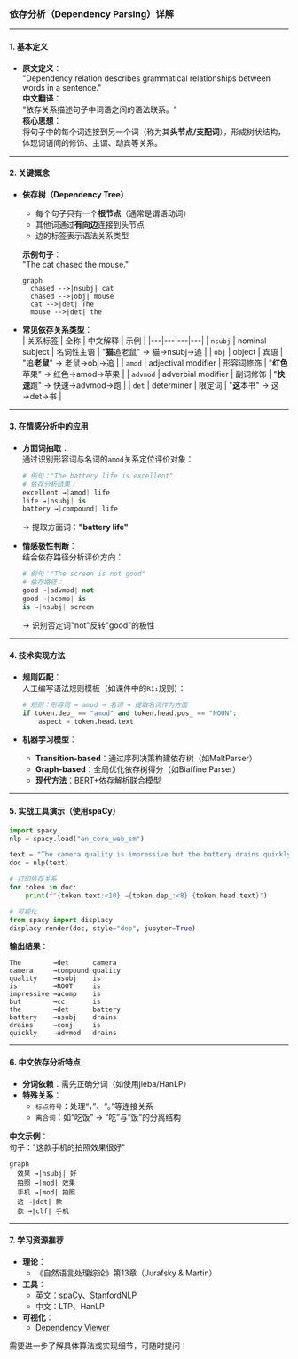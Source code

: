 ### **依存分析（Dependency Parsing）详解**

---

#### **1. 基本定义**
- **原文定义**：  
  "Dependency relation describes grammatical relationships between words in a sentence."  
  **中文翻译**：  
  "依存关系描述句子中词语之间的语法联系。"  
  **核心思想**：  
  将句子中的每个词连接到另一个词（称为其**头节点/支配词**），形成树状结构，体现词语间的修饰、主谓、动宾等关系。

---

#### **2. 关键概念**
- **依存树（Dependency Tree）**  
  - 每个句子只有一个**根节点**（通常是谓语动词）  
  - 其他词通过**有向边**连接到头节点  
  - 边的标签表示语法关系类型  

  **示例句子**：  
  "The cat chased the mouse."  
  ```mermaid
  graph
    chased -->|nsubj| cat
    chased -->|obj| mouse
    cat -->|det| The
    mouse -->|det| the
  ```

- **常见依存关系类型**：  
  | 关系标签 | 全称 | 中文解释 | 示例 |
  |---|---|---|---|
  | `nsubj` | nominal subject | 名词性主语 | "**猫**追老鼠" → 猫→nsubj→追 |
  | `obj` | object | 宾语 | "追**老鼠**" → 老鼠→obj→追 |
  | `amod` | adjectival modifier | 形容词修饰 | "**红色**苹果" → 红色→amod→苹果 |
  | `advmod` | adverbial modifier | 副词修饰 | "**快速**跑" → 快速→advmod→跑 |
  | `det` | determiner | 限定词 | "**这**本书" → 这→det→书 |

---

#### **3. 在情感分析中的应用**
- **方面词抽取**：  
  通过识别形容词与名词的`amod`关系定位评价对象：  
  ```python
  # 例句："The battery life is excellent"
  # 依存分析结果：
  excellent →|amod| life
  life →|nsubj| is
  battery →|compound| life
  ```
  → 提取方面词：**"battery life"**

- **情感极性判断**：  
  结合依存路径分析评价方向：  
  ```python
  # 例句："The screen is not good"
  # 依存路径：
  good →|advmod| not
  good →|acomp| is
  is →|nsubj| screen
  ```
  → 识别否定词"not"反转"good"的极性

---

#### **4. 技术实现方法**
- **规则匹配**：  
  人工编写语法规则模板（如课件中的`R1₁`规则）：  
  ```python
  # 规则：形容词 → amod → 名词 → 提取名词作为方面
  if token.dep_ == "amod" and token.head.pos_ == "NOUN":
      aspect = token.head.text
  ```

- **机器学习模型**：  
  - **Transition-based**：通过序列决策构建依存树（如MaltParser）  
  - **Graph-based**：全局优化依存树得分（如Biaffine Parser）  
  - **现代方法**：BERT+依存解析联合模型

---

#### **5. 实战工具演示（使用spaCy）**
```python
import spacy
nlp = spacy.load("en_core_web_sm")

text = "The camera quality is impressive but the battery drains quickly."
doc = nlp(text)

# 打印依存关系
for token in doc:
    print(f"{token.text:<10} →{token.dep_:<8} {token.head.text}")

# 可视化
from spacy import displacy
displacy.render(doc, style="dep", jupyter=True)
```

**输出结果**：
```
The        →det      camera
camera     →compound quality
quality    →nsubj    is
is         →ROOT     is
impressive →acomp    is
but        →cc       is
the        →det      battery
battery    →nsubj    drains
drains     →conj     is
quickly    →advmod   drains
```

---

#### **6. 中文依存分析特点**
- **分词依赖**：需先正确分词（如使用jieba/HanLP）  
- **特殊关系**：  
  - `标点符号`：处理“，”、“。”等连接关系  
  - `离合词`：如“吃饭” → “吃”与“饭”的分离结构  

**中文示例**：  
句子："这款手机的拍照效果很好"  
```mermaid
graph
  效果 →|nsubj| 好
  拍照 →|mod| 效果
  手机 →|mod| 拍照
  这 →|det| 款
  款 →|clf| 手机
```

---

#### **7. 学习资源推荐**
- **理论**：  
  - 《自然语言处理综论》第13章（Jurafsky & Martin）  
- **工具**：  
  - 英文：spaCy、StanfordNLP  
  - 中文：LTP、HanLP  
- **可视化**：  
  - [Dependency Viewer](https://demos.explosion.ai/displacy-dependency/)

需要进一步了解具体算法或实现细节，可随时提问！
